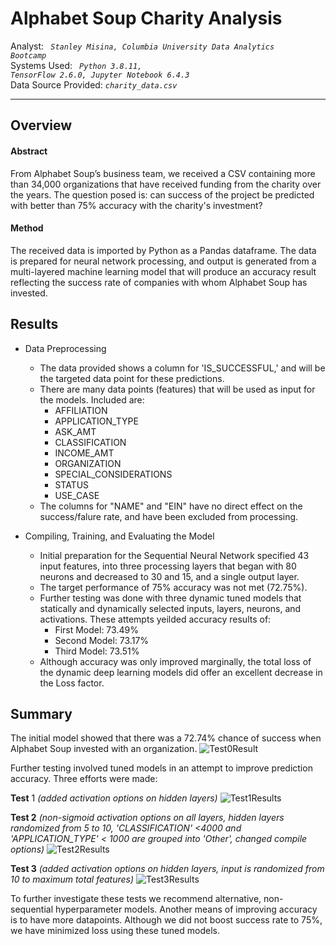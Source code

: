 # Alphabet Soup Charity Analysis
Analyst: <code><i> Stanley Misina, Columbia University Data Analytics Bootcamp</i></code><br />
Systems Used: <i><code> Python 3.8.11, TensorFlow 2.6.0, Jupyter Notebook 6.4.3 </i> </code> <br />
Data Source Provided: <i><code>charity_data.csv</code></i>

-----
## Overview
#### Abstract
From Alphabet Soup’s business team, we received a CSV containing more than 34,000 organizations that have received funding from the charity over the years. The question posed is: can success of the project be predicted with better than 75% accuracy with the charity's investment?

#### Method
The received data is imported by Python as a Pandas dataframe. The data is prepared for neural network processing, and output is generated from a multi-layered machine learning model that will produce an accuracy result reflecting the success rate of companies with whom Alphabet Soup has invested.

## Results
* Data Preprocessing
    * The data provided shows a column for 'IS_SUCCESSFUL,' and will be the targeted data point for these predictions.
    * There are many data points (features) that will be used as input for the models. Included are:
        - AFFILIATION
        - APPLICATION_TYPE
        - ASK_AMT
        - CLASSIFICATION
        - INCOME_AMT
        - ORGANIZATION
        - SPECIAL_CONSIDERATIONS
        - STATUS
        - USE_CASE
    * The columns for "NAME" and "EIN" have no direct effect on the success/falure rate, and have been excluded from processing.

* Compiling, Training, and Evaluating the Model
    * Initial preparation for the Sequential Neural Network specified 43 input features, into three processing layers that began with 80 neurons and decreased to 30 and 15, and a single output layer.
    * The target performance of 75% accuracy was not met (72.75%).
    * Further testing was done with three dynamic tuned models that statically and dynamically selected inputs, layers, neurons, and activations. These attempts yeilded accuracy results of:
        - First Model: 73.49%
        - Second Model: 73.17%
        - Third Model: 73.51%
    * Although accuracy was only improved marginally, the total loss of the dynamic deep learning models did offer an excellent decrease in the Loss factor.

## Summary
The initial model showed that there was a 72.74% chance of success when Alphabet Soup invested with an organization.
![Test0Result](https://user-images.githubusercontent.com/84740997/138523902-ba350b3d-085c-41af-ad70-c1736aba04bb.jpg)


Further testing involved tuned models in an attempt to improve prediction accuracy. Three efforts were made:<br />

<b>Test</b> 1 *(added activation options on hidden layers)*
![Test1Results](https://user-images.githubusercontent.com/84740997/138524116-538cfdb0-612d-48e5-88e2-7f7df0969e67.jpg)

<b>Test 2</b> *(non-sigmoid activation options on all layers, hidden layers randomized from 5 to 10, 'CLASSIFICATION' <4000 and 'APPLICATION_TYPE' < 1000 are grouped into 'Other', changed compile options)*
![Test2Results](https://user-images.githubusercontent.com/84740997/138524146-9581afc9-8916-4699-8be8-e2cff0a2ec29.jpg)

<b>Test 3</b> *(added activation options on hidden layers, input is randomized from 10 to maximum total features)*
![Test3Results](https://user-images.githubusercontent.com/84740997/138524162-408f2797-e219-46e4-917b-9f42c5f99055.jpg)

To further investigate these tests we recommend alternative, non-sequential hyperparameter models. Another means of improving accuracy is to have more datapoints. Although we did not boost success rate to 75%, we have minimized loss using these tuned models.
